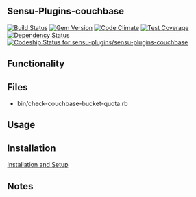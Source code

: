 ## Sensu-Plugins-couchbase

[![Build Status](https://travis-ci.org/sensu-plugins/sensu-plugins-couchbase.svg?branch=master)](https://travis-ci.org/sensu-plugins/sensu-plugins-conntrack)
[![Gem Version](https://badge.fury.io/rb/sensu-plugins-conntrack.svg)](http://badge.fury.io/rb/sensu-plugins-conntrack)
[![Code Climate](https://codeclimate.com/github/sensu-plugins/sensu-plugins-conntrack/badges/gpa.svg)](https://codeclimate.com/github/sensu-plugins/sensu-plugins-conntrack)
[![Test Coverage](https://codeclimate.com/github/sensu-plugins/sensu-plugins-conntrack/badges/coverage.svg)](https://codeclimate.com/github/sensu-plugins/sensu-plugins-conntrack)
[![Dependency Status](https://gemnasium.com/sensu-plugins/sensu-plugins-conntrack.svg)](https://gemnasium.com/sensu-plugins/sensu-plugins-conntrack)
[![Codeship Status for sensu-plugins/sensu-plugins-couchbase](https://codeship.com/projects/3087cc30-d4eb-0132-5af9-16774c8da8c5/status?branch=master)](https://codeship.com/projects/77916)

## Functionality

## Files
 * bin/check-couchbase-bucket-quota.rb

## Usage

## Installation

[Installation and Setup](https://github.com/sensu-plugins/documentation/blob/master/user_docs/installation_instructions.md)

## Notes
